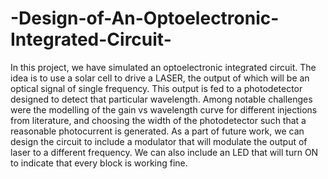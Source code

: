 # -Design-of-An-Optoelectronic-Integrated-Circuit-
In this project, we have simulated an optoelectronic integrated circuit. The idea is to
use a solar cell to drive a LASER, the output of which will be an optical signal of
single frequency. This output is fed to a photodetector designed to detect that
particular wavelength. Among notable challenges were the modelling of the gain vs
wavelength curve for different injections from literature, and choosing the width of
the photodetector such that a reasonable photocurrent is generated. As a part of
future work, we can design the circuit to include a modulator that will modulate the
output of laser to a different frequency. We can also include an LED that will turn
ON to indicate that every block is working fine.
